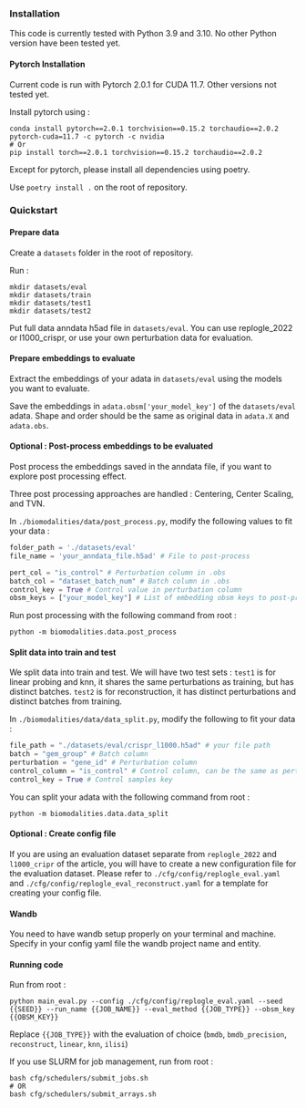 ### Installation

This code is currently tested with Python 3.9 and 3.10. No other Python version have been tested yet.

#### Pytorch Installation

Current code is run with Pytorch 2.0.1 for CUDA 11.7. Other versions not tested yet.

Install pytorch using : 

```
conda install pytorch==2.0.1 torchvision==0.15.2 torchaudio==2.0.2 pytorch-cuda=11.7 -c pytorch -c nvidia
# Or 
pip install torch==2.0.1 torchvision==0.15.2 torchaudio==2.0.2
```

Except for pytorch, please install all dependencies using poetry.

Use `poetry install .` on the root of repository.


### Quickstart

#### Prepare data

Create a `datasets` folder in the root of repository. 

Run :

```
mkdir datasets/eval
mkdir datasets/train
mkdir datasets/test1
mkdir datasets/test2
```

Put full data anndata h5ad file in `datasets/eval`. You can use replogle_2022 or l1000_crispr, or use your own perturbation data for evaluation.

#### Prepare embeddings to evaluate

Extract the embeddings of your adata in  `datasets/eval`  using the models you want to evaluate.

Save the embeddings in `adata.obsm['your_model_key']` of the `datasets/eval` adata. Shape and order should be the same as original data in `adata.X` and `adata.obs`.


#### Optional : Post-process embeddings to be evaluated 

Post process the embeddings saved in the anndata file, if you want to explore post processing effect. 

Three post processing approaches are handled : Centering, Center Scaling, and TVN.

In `./biomodalities/data/post_process.py`, modify the following values to fit your data : 

```python
folder_path = './datasets/eval'
file_name = 'your_anndata_file.h5ad' # File to post-process

pert_col = "is_control" # Perturbation column in .obs
batch_col = "dataset_batch_num" # Batch column in .obs
control_key = True # Control value in perturbation column
obsm_keys = ["your_model_key"] # List of embedding obsm keys to post-process
```


Run post processing with the following command from root :

```
python -m biomodalities.data.post_process
```

#### Split data into train and test

We split data into train and test. We will have two test sets : `test1` is for linear probing and knn, it shares the same perturbations as training, but has distinct batches. `test2` is for reconstruction, it has distinct perturbations and distinct batches from training.

In `./biomodalities/data/data_split.py`, modify the following to fit your data :

```python
file_path = "./datasets/eval/crispr_l1000.h5ad" # your file path
batch = "gem_group" # Batch column
perturbation = "gene_id" # Perturbation column
control_column = "is_control" # Control column, can be the same as perturbation column
control_key = True # Control samples key
```

You can split your adata with the following command from root :

```
python -m biomodalities.data.data_split
```


#### Optional : Create config file

If you are using an evaluation dataset separate from `replogle_2022` and `l1000_cripr` of the article, you will have to create a new configuration file for the evaluation dataset. Please refer to `./cfg/config/replogle_eval.yaml` and `./cfg/config/replogle_eval_reconstruct.yaml` for a template for creating your config file.

#### Wandb 

You need to have wandb setup properly on your terminal and machine. Specify in your config yaml file the wandb project name and entity.


#### Running code


Run from root : 

```
python main_eval.py --config ./cfg/config/replogle_eval.yaml --seed {{SEED}} --run_name {{JOB_NAME}} --eval_method {{JOB_TYPE}} --obsm_key {{OBSM_KEY}}
```

Replace `{{JOB_TYPE}}` with the evaluation of choice (`bmdb`, `bmdb_precision`, `reconstruct`, `linear`, `knn`, `ilisi`)

If you use SLURM for job management, run from root :

```
bash cfg/schedulers/submit_jobs.sh
# OR 
bash cfg/schedulers/submit_arrays.sh
```
